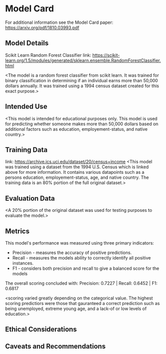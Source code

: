 # Model Card

For additional information see the Model Card paper: https://arxiv.org/pdf/1810.03993.pdf

## Model Details
Scikit Learn Random Forest Classifier link: https://scikit-learn.org/1.5/modules/generated/sklearn.ensemble.RandomForestClassifier.html

<The model is a random forest classifier from scikit learn. It was trained for binary classification in determining if an individual earns more than 50,000 dollars annually. It was trained using a 1994 census dataset created for this exact purpose.>

## Intended Use
<This model is intended for educational purposes only. This model is used for predicting whether someone makes more than 50,000 dollars based on additional factors such as education, employement-status, and native country.>

## Training Data
link: https://archive.ics.uci.edu/dataset/20/census+income
<This model was trained using a dataset from the 1994 U.S. Census which is linked above for more information. It contains various datapoints such as a persons education, employement-status, age, and native country. The training data is an 80% portion of the full original dataset.>

## Evaluation Data
<A 20% portion of the original dataset was used for testing purposes to evaluate the model.>

## Metrics
This model's performance was measured using three primary indicators:

* Precision - measures the accuracy of positive  predictions.
* Recall - measures the models ability to correctly identify all positive instances.
* F1 - considers both precision and recall to give a balanced score for the models

The overall scoring concluded with:
Precision: 0.7227 | Recall: 0.6452 | F1: 0.6817

<scoring varied greatly depending on the categorical value. The highest scoring predictiors were those that gauranteed a correct prediction such as being unemployed, extreme young age, and a lack-of or low levels of education.>


## Ethical Considerations
<The dataset used for training and validation may contain biases due to imbalances and disproportionate representation of different groups within the dataset. The model has not been thoroughly tested and any inferences made using this model should not be considered accurate without the use of additional tools and research.>

## Caveats and Recommendations
<No inferences should be made using this model. The age of the training data combined with unknown and unintended biases likely has compromised the accuracy of any prediction made outside of using the original dataset.>
